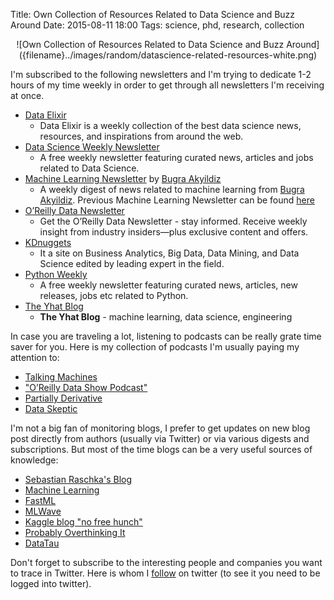 Title: Own Collection of Resources Related to Data Science and Buzz Around
Date: 2015-08-11 18:00
Tags: science, phd, research, collection

<center>
    ![Own Collection of Resources Related to Data Science and Buzz Around]({filename}../images/random/datascience-related-resources-white.png)
</center>

I'm subscribed to the following newsletters and I'm trying to dedicate 1-2 hours of my time weekly in order to get through all newsletters I'm receiving at once.

* [Data Elixir](http://dataelixir.com/)
    - Data Elixir is a weekly collection of the best data science news, resources, and inspirations from around the web.
* [Data Science Weekly Newsletter](http://www.datascienceweekly.org/)
    - A free weekly newsletter featuring curated news, articles and jobs related to Data Science.
* [Machine Learning Newsletter](http://www.mln.io/) by [Bugra Akyildiz](http://bugra.github.io/)
    - A weekly digest of news related to machine learning from [Bugra Akyildiz](http://bugra.github.io/). Previous Machine Learning Newsletter can be found [here](http://us9.campaign-archive2.com/home/?u=6d6ec445effff06f92dee5076&id=bf55334973)
* [O’Reilly Data Newsletter](http://www.oreilly.com/data/newsletter.html)
    - Get the O’Reilly Data Newsletter - stay informed. Receive weekly insight from industry insiders—plus exclusive content and offers.
* [KDnuggets](http://www.kdnuggets.com/)
    - It a site on Business Analytics, Big Data, Data Mining, and Data Science edited by leading expert in the field.
* [Python Weekly](http://www.pythonweekly.com/)
    - A free weekly newsletter featuring curated news, articles, new releases, jobs etc related to Python.
* [The Yhat Blog](http://blog.yhathq.com/)
    - **The Yhat Blog** - machine learning, data science, engineering

In case you are traveling a lot, listening to podcasts can be really grate time saver for you. Here is my collection of podcasts I'm usually paying my attention to:

* [Talking Machines](http://www.thetalkingmachines.com/)
* ["O’Reilly Data Show Podcast"](http://radar.oreilly.com/tag/oreilly-data-show-podcast)
* [Partially Derivative](http://www.partiallyderivative.com/)
* [Data Skeptic](http://dataskeptic.com/)

I'm not a big fan of monitoring blogs, I prefer to get updates on new blog post directly from authors (usually via Twitter) or via various digests and subscriptions. But most of the time blogs can be a very useful sources of knowledge:

* [Sebastian Raschka's Blog](http://sebastianraschka.com)
* [Machine Learning](https://charlesmartin14.wordpress.com)
* [FastML](http://fastml.com)
* [MLWave](http://mlwave.com)
* [Kaggle blog "no free hunch"](http://blog.kaggle.com)
* [Probably Overthinking It](http://allendowney.blogspot.com/)
* [DataTau](http://www.datatau.com/)

Don't forget to subscribe to the interesting people and companies you want to trace in Twitter. Here is whom I [follow](https://twitter.com/vdmitriyev/following) on twitter (to see it you need to be logged into twitter).

